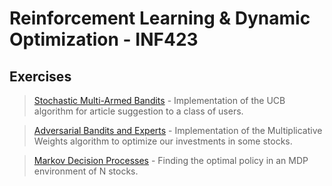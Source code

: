 # Reinforcement Learning & Dynamic Optimization - INF423

## Exercises

>   <a href = "https://github.com/atzel-ov/Reinforcement-Learning/tree/main/assignment1">Stochastic Multi-Armed Bandits</a> - Implementation of the UCB algorithm for article suggestion to a class of users.

>   <a href = "https://github.com/atzel-ov/Reinforcement-Learning/tree/main/assignment2">Adversarial Bandits and Experts</a> - Implementation of the Multiplicative Weights algorithm to optimize our investments in some stocks.

>   <a href = "https://github.com/atzel-ov/Reinforcement-Learning/tree/main/assignment3">Markov Decision Processes</a> - Finding the optimal policy in an MDP environment of N stocks. 

